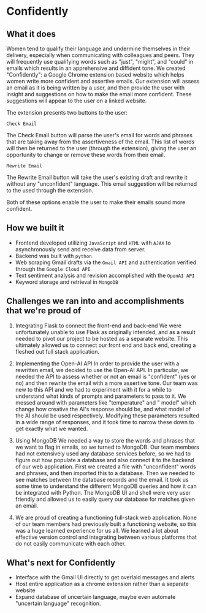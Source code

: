 # Confidently

## What it does
Women tend to qualify their language and undermine themselves in their delivery, especially when communicating with colleagues and peers. They will frequently use qualifying words such as "just", "might", and "could" in emails which results in an apprehensive and diffident tone. We created "Confidently": a Google Chrome extension based website which helps women write more confident and assertive emails. Our extension will assess an email as it is being written by a user, and then provide the user with insight and suggestions on how to make the email more confident. These suggestions will appear to the user on a linked website.

The extension presents two buttons to the user:

`Check Email`

The Check Email button will parse the user's email for words and phrases that are taking away from the assertiveness of the email. This list of words will then be returned to the user (through the extension), giving the user an opportunity to change or remove these words from their email.

`Rewrite Email`

The Rewrite Email button will take the user's existing draft and rewrite it without any "unconfident" language. This email suggestion will be returned to the used through the extension.

Both of these options enable the user to make their emails sound more confident.

## How we built it
- Frontend developed utilizing `JavaScript` and `HTML` with `AJAX` to asynchronously send and receive data from server.
- Backend was built with `python`
- Web scraping Gmail drafts via the `Gmail API` and authentication verified through the `Google Cloud API`
- Text sentiment analysis and revision accomplished with the `OpenAI API`
- Keyword storage and retrieval in `MongoDB`

## Challenges we ran into and accomplishments that we're proud of
1. Integrating Flask to connect the front-end and back-end We were unfortunately unable to use Flask as originally intended, and as a result needed to pivot our project to be hosted as a separate website. This ultimately allowed us to connect our front end and back end, creating a fleshed out full stack application.

2. Implementing the Open-AI API In order to provide the user with a rewritten email, we decided to use the Open-AI API. In particular, we needed the API to assess whether or not an email is "confident" (yes or no) and then rewrite the email with a more assertive tone. Our team was new to this API and we had to experiment with it for a while to understand what kinds of prompts and parameters to pass to it. We messed around with parameters like "temperature" and " model" which change how creative the AI's response should be, and what model of the AI should be used respectively. Modifying these parameters resulted in a wide range of responses, and it took time to narrow these down to get exactly what we wanted.

3. Using MongoDB We needed a way to store the words and phrases that we want to flag in emails, so we turned to MongoDB. Our team members had not extensively used any database services before, so we had to figure out how populate a database and also connect it to the backend of our web application. First we created a file with "unconfident" words and phrases, and then imported this to a database. Then we needed to see matches between the database records and the email. It took us some time to understand the different MongoDB queries and how it can be integrated with Python. The MongoDB UI and shell were very user friendly and allowed us to easily query our database for matches given an email.

4. We are proud of creating a functioning full-stack web application. None of our team members had previously built a functioning website, so this was a huge learned experience for us all. We learned a lot about effective version control and integrating between various platforms that do not easily communicate with each other.

## What's next for Confidently
- Interface with the Gmail UI directly to get overlaid messages and alerts
- Host entire application as a chrome extension rather than a separate website
- Expand database of uncertain language, maybe even automate "uncertain language" recognition.

